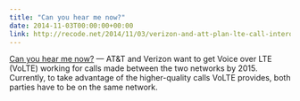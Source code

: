 ```yaml
---
title: "Can you hear me now?"
date: 2014-11-03T00:00:00+00:00
link: http://recode.net/2014/11/03/verizon-and-att-plan-lte-call-interoperability-by-2015/
---
```

[Can you hear me now?](http://recode.net/2014/11/03/verizon-and-att-plan-lte-call-interoperability-by-2015/) &mdash; 
 AT&T and Verizon want to get Voice over LTE (VoLTE) working for calls made between the two networks by 2015. Currently, to take advantage of the higher-quality calls VoLTE provides, both parties have to be on the same network.  
